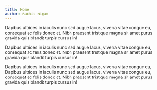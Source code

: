 ```yaml
---
title: Home
author: Rachit Nigam
---
```


Dapibus ultrices in iaculis nunc sed augue lacus, viverra vitae congue eu,
consequat ac felis donec et. Nibh praesent tristique magna sit amet purus
gravida quis blandit turpis cursus in!

Dapibus ultrices in iaculis nunc sed augue lacus, viverra vitae congue eu,
consequat ac felis donec et. Nibh praesent tristique magna sit amet purus
gravida quis blandit turpis cursus in!

Dapibus ultrices in iaculis nunc sed augue lacus, viverra vitae congue eu,
Dapibus ultrices in iaculis nunc sed augue lacus, viverra vitae congue eu,
consequat ac felis donec et. Nibh praesent tristique magna sit amet purus
gravida quis blandit turpis cursus in!
